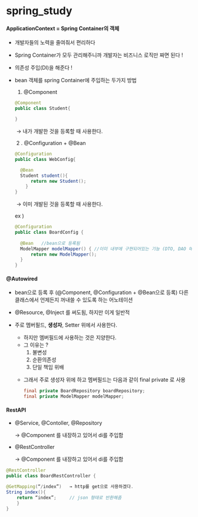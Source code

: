 # spring_study

#### ApplicationContext = Spring Container의 객체

- 개발자들의 노력을 줄여줘서 편리하다
- Spring Container가 모두 관리해주니까 개발자는 비즈니스 로직만 짜면 된다 ! 
- 의존성 주입(DI)을 해준다 !



- bean 객체를 spring Container에 주입하는 두가지 방법

  1. @Component

  ```java
  @Component
  public class Student{
  
  }
  ```

  ​	→ 내가 개발한 것을 등록할 때 사용한다.

  

  ​	2 . @Configuration + @Bean

  ```java
  @Configuration
  public class WebConfig{
  
  	@Bean
  	Student student(){
  		return new Student();
      }
  }
  ```

  ​	→ 이미 개발된 것을 등록할 때 사용한다.

  

  ex )

  ```java
  @Configuration
  public class BoardConfig {
  	
  	@Bean	//bean으로 등록됨 
  	ModelMapper modelMapper() {	//이미 내부에 구현되어있는 기능 (DTO, DAO 매핑 시 사용)
  		return new ModelMapper();
  	}
  }
  ```





#### @Autowired

- bean으로 등록 후 (@Component, @Configuration + @Bean으로 등록) 다른 클래스에서 언제든지 꺼내쓸 수 있도록 하는 어노테이션
- @Resource, @Inject 를 써도됨, 하지만 이게 일반적



- 주로 멤버필드, **생성자**, Setter 위에서 사용한다.

  * 하지만 멤버필드에 사용하는 것은 지양한다.
  * 그 이유는 ? 
    1. 불변성
    2. 순환의존성
    3. 단일 책임 위배	

  - 그래서 주로 생성자 위에 하고 멤버필드는 다음과 같이 final private 로 사용

    ``` java
    final private BoardRepository boardRepository;
    final private ModelMapper modelMapper;
    ```

    



#### RestAPI

- @Service, @Contoller, @Repository 

  → @Component 를 내장하고 있어서 di를 주입함

  

- @RestController			

  → @Component 를 내장하고 있어서 di를 주입함

  

```java
@RestController
public class BoardRestController {		

@GetMapping(“/index”)	→ http를 get으로 사용하겠다. 
String index(){		
	return “index”;		// json 형태로 반환해줌	
	}
}
```

